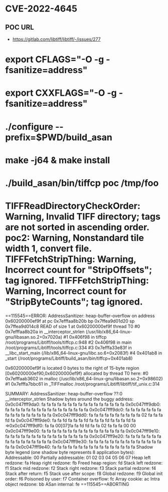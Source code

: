 # CVE-2022-4645

## POC URL
- https://gitlab.com/libtiff/libtiff/-/issues/277

# export CFLAGS="-O -g -fsanitize=address"
# export CXXFLAGS="-O -g -fsanitize=address"
# ./configure --prefix=$PWD/build_asan
# make -j64 & make install

# ./build_asan/bin/tiffcp poc /tmp/foo
TIFFReadDirectoryCheckOrder: Warning, Invalid TIFF directory; tags are not sorted in ascending order.
poc2: Warning, Nonstandard tile width 1, convert file.
TIFFFetchStripThing: Warning, Incorrect count for "StripOffsets"; tag ignored.
TIFFFetchStripThing: Warning, Incorrect count for "StripByteCounts"; tag ignored.
=================================================================
==115545==ERROR: AddressSanitizer: heap-buffer-overflow on address 0x60200000ef9f at pc 0x7efffaa8b20b bp 0x7ffea9d01d20 sp 0x7ffea9d014c8
READ of size 1 at 0x60200000ef9f thread T0
    #0 0x7efffaa8b20a in __interceptor_strlen (/usr/lib/x86_64-linux-gnu/libasan.so.2+0x7020a)
    #1 0x406f98 in tiffcp /root/programs/Libtiff/tools/tiffcp.c:948
    #2 0x406f98 in main /root/programs/Libtiff/tools/tiffcp.c:334
    #3 0x7efffa33e83f in __libc_start_main (/lib/x86_64-linux-gnu/libc.so.6+0x2083f)
    #4 0x401ab8 in _start (/root/programs/Libtiff/build_asan/bin/tiffcp+0x401ab8)

0x60200000ef9f is located 0 bytes to the right of 15-byte region [0x60200000ef90,0x60200000ef9f)
allocated by thread T0 here:
    #0 0x7efffaab3602 in malloc (/usr/lib/x86_64-linux-gnu/libasan.so.2+0x98602)
    #1 0x7efffa7bbc61 in _TIFFmalloc /root/programs/Libtiff/libtiff/tif_unix.c:314

SUMMARY: AddressSanitizer: heap-buffer-overflow ??:0 __interceptor_strlen
Shadow bytes around the buggy address:
  0x0c047fff9da0: fa fa fa fa fa fa fa fa fa fa fa fa fa fa fa fa
  0x0c047fff9db0: fa fa fa fa fa fa fa fa fa fa fa fa fa fa fa fa
  0x0c047fff9dc0: fa fa fa fa fa fa fa fa fa fa fa fa fa fa fa fa
  0x0c047fff9dd0: fa fa fa fa fa fa fa fa fa fa 02 fa fa fa fd fa
  0x0c047fff9de0: fa fa fd fa fa fa fd fa fa fa fd fa fa fa fd fa
=>0x0c047fff9df0: fa fa 00[07]fa fa fd fd fa fa 02 fa fa fa 00 00
  0x0c047fff9e00: fa fa fa fa fa fa fa fa fa fa fa fa fa fa fa fa
  0x0c047fff9e10: fa fa fa fa fa fa fa fa fa fa fa fa fa fa fa fa
  0x0c047fff9e20: fa fa fa fa fa fa fa fa fa fa fa fa fa fa fa fa
  0x0c047fff9e30: fa fa fa fa fa fa fa fa fa fa fa fa fa fa fa fa
  0x0c047fff9e40: fa fa fa fa fa fa fa fa fa fa fa fa fa fa fa fa
Shadow byte legend (one shadow byte represents 8 application bytes):
  Addressable:           00
  Partially addressable: 01 02 03 04 05 06 07 
  Heap left redzone:       fa
  Heap right redzone:      fb
  Freed heap region:       fd
  Stack left redzone:      f1
  Stack mid redzone:       f2
  Stack right redzone:     f3
  Stack partial redzone:   f4
  Stack after return:      f5
  Stack use after scope:   f8
  Global redzone:          f9
  Global init order:       f6
  Poisoned by user:        f7
  Container overflow:      fc
  Array cookie:            ac
  Intra object redzone:    bb
  ASan internal:           fe
==115545==ABORTING
